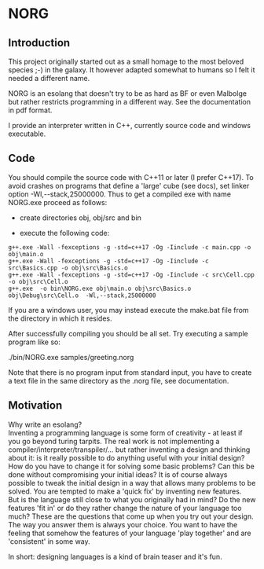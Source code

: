 # NORG

## Introduction
This project originally started out as a small homage to the most beloved species ;-) in the galaxy. It however adapted somewhat to humans so I felt it needed a different name.

NORG is an esolang that doesn't try to be as hard as BF or even Malbolge but rather restricts programming in a different way. See the documentation in pdf format. 

I provide an interpreter written in C++, currently source code and windows executable.


## Code

You should compile the source code with C++11 or later (I prefer C++17). To avoid crashes on programs that define a 'large' cube (see docs), set linker option -Wl,--stack,25000000. Thus to get a compiled exe with name NORG.exe proceed as follows:

- create directories obj, obj/src and bin

- execute the following code:

```
g++.exe -Wall -fexceptions -g -std=c++17 -Og -Iinclude -c main.cpp -o obj\main.o
g++.exe -Wall -fexceptions -g -std=c++17 -Og -Iinclude -c src\Basics.cpp -o obj\src\Basics.o
g++.exe -Wall -fexceptions -g -std=c++17 -Og -Iinclude -c src\Cell.cpp -o obj\src\Cell.o
g++.exe  -o bin\NORG.exe obj\main.o obj\src\Basics.o obj\Debug\src\Cell.o  -Wl,--stack,25000000  
```

If you are a windows user, you may instead execute the make.bat file from the directory in which it resides.

After successfully compiling you should be all set.
Try executing a sample program like so:

./bin/NORG.exe samples/greeting.norg

Note that there is no program input from standard input, you have to create a text file in the same directory as the .norg file, see documentation.



## Motivation
Why write an esolang?  
Inventing a programming language is some form of creativity - at least if you go beyond turing tarpits. The real work is not implementing a compiler/interpreter/transpiler/… but rather inventing a design and thinking about it: is it really possible to do anything useful with your initial design? How do you have to change it for solving some basic problems? Can this be done without compromising your initial ideas? It is of course always possible to tweak the initial design in a way that allows many problems to be solved. You are tempted to make a 'quick fix' by inventing new features.  
But is the language still close to what you originally had in mind? Do the new features 'fit in' or do they rather change the nature of your language too much? 
These are the questions that come up when you try out your design. The way you answer them is always your choice. You want to have the feeling that somehow the features of your language 'play together' and are 'consistent' in some way.

In short: designing languages is a kind of brain teaser and it's fun.
